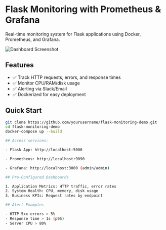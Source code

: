# Flask Monitoring with Prometheus & Grafana

Real-time monitoring system for Flask applications using Docker, Prometheus, and Grafana.

![Dashboard Screenshot](https://i.imgur.com/JQ8W5Ny.png)

## Features
- ✅ Track HTTP requests, errors, and response times
- ✅ Monitor CPU/RAM/disk usage
- ✅ Alerting via Slack/Email
- ✅ Dockerized for easy deployment

## Quick Start
```bash
git clone https://github.com/yourusername/flask-monitoring-demo.git
cd flask-monitoring-demo
docker-compose up --build

## Access services:

- Flask App: http://localhost:5000

- Prometheus: http://localhost:9090

- Grafana: http://localhost:3000 (admin/admin)

## Pre-Configured Dashboards

1. Application Metrics: HTTP traffic, error rates
2. System Health: CPU, memory, disk usage
3. Business KPIs: Request rates by endpoint

## Alert Examples

- HTTP 5xx errors > 5%
- Response time > 1s (p95)
- Server CPU > 80%